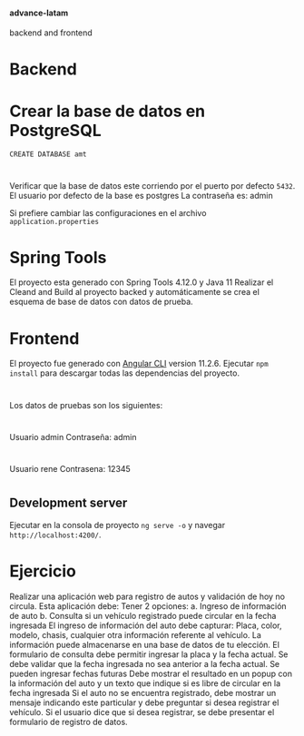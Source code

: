 #### advance-latam
backend and frontend

# Backend
# Crear la base de datos en PostgreSQL
`CREATE DATABASE amt`
#
Verificar que la base de datos este corriendo por el puerto por defecto `5432`.
El usuario por defecto de la base es postgres 
La contraseña es: admin

Si prefiere cambiar las configuraciones en el archivo `application.properties `

# Spring Tools
El proyecto esta generado con Spring Tools 4.12.0 y Java 11
Realizar el  Cleand and Build al proyecto backed y automáticamente se crea el esquema de base de datos con datos de prueba.
# Frontend
El proyecto fue generado con  [Angular CLI](https://github.com/angular/angular-cli) version 11.2.6.
Ejecutar `npm install` para descargar todas las dependencias del proyecto.
#
Los datos de pruebas son los siguientes:
#
Usuario admin
Contraseña: admin
#
Usuario rene
Contrasena: 12345
#
## Development server
Ejecutar en la consola de proyecto `ng serve -o` y navegar `http://localhost:4200/`.

# Ejercicio
Realizar una aplicación web para registro de autos y validación de hoy no circula. Esta aplicación debe: Tener 2 opciones: 
a. Ingreso de información de auto 
b. Consulta si un vehículo registrado puede circular en la fecha ingresada 
El ingreso de información del auto debe capturar: Placa, color, modelo, chasis, cualquier otra información referente al vehículo. 
La información puede almacenarse en una base de datos de tu elección. 
El formulario de consulta debe permitir ingresar la placa y la fecha actual. 
Se debe validar que la fecha ingresada no sea anterior a la fecha actual. 
Se pueden ingresar fechas futuras Debe mostrar el resultado en un popup con la información del auto y un texto que indique si es libre de circular en la fecha ingresada Si el auto no se encuentra registrado, debe mostrar un mensaje indicando este particular y debe preguntar si desea registrar el vehículo. 
Si el usuario dice que si desea registrar, se debe presentar el formulario de registro de datos. 







